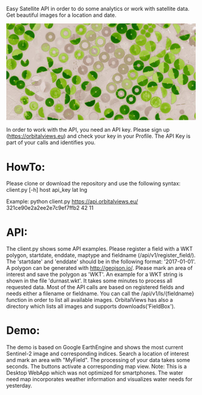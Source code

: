 Easy Satellite API in order to do some analytics or work with satellite data. Get beautiful images for a location and date.

![alt text](img/pivot.png "Description goes here")

In order to work with the API, you need an API key. Please sign up (https://orbitalviews.eu) 
and check your key in your Profile. The API Key is part of your calls and identifies you.
 
HowTo:
======
Please clone or download the repository and use the following syntax:
client.py [-h] host api_key lat lng

Example:
python client.py https://api.orbitalviews.eu/ 321ce90e2a2ee2e7c9ef7ffb2 42 11

API:
======
The client.py shows some API examples.
Please register a field with a WKT polygon, startdate, enddate, maptype and fieldname (/api/v1/register_field/). The 'startdate' and 'enddate' should be in the following format: '2017-01-01'.
A polygon can be generated with http://geojson.io/. Please mark an area of interest and save the polygon as 'WKT'. An example for a WKT string is shown in the file 'durnast.wkt'.
It takes some minutes to process all requested data. Most of the API calls are based on registered fields and needs either a filename or fieldname.
You can call the /api/v1/ls/{fieldname} function in order to list all available images.
OrbitalViews has also a directory which lists all images and supports downloads('FieldBox').
   
Demo:
=====
The demo is based on Google EarthEngine and shows the most current Sentinel-2 image and corresponding indices. Search a location of interest and mark an area with "MyField". 
The processing of your data takes some seconds. The buttons activate a corresponding map view.
Note: This is a Desktop WebApp which was not optimized for smartphones. The water need map
incorporates weather information and visualizes water needs for yesterday.
